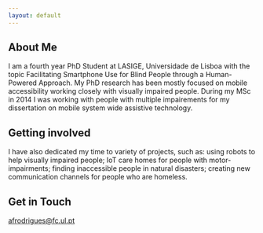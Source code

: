 ```yaml
---
layout: default
---
```


## About Me
I am a fourth year PhD Student at LASIGE, Universidade de Lisboa with the topic Facilitating Smartphone Use for Blind People through a Human-Powered Approach. My PhD research has been mostly focused on mobile accessibility working closely with visually impaired people. During my MSc in 2014 I was working with people with multiple impairements for my dissertation on mobile system wide assistive technology.

## Getting involved
I have also dedicated my time to variety of projects, such as: using robots to help visually impaired people; IoT care homes for people with motor-impairments; finding inaccessible people in natural disasters; creating new communication channels for people who are homeless.

## Get in Touch
afrodrigues@fc.ul.pt



